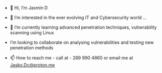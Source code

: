 - 👋 Hi, I’m Jasmin D
  
- 👀 I’m interested in the ever evolving IT and Cybersecurity world ...
  
- 🌱 I’m currently learning advanced penetration techniques, vulnerability scanning using Linux
  
-  I’m looking to collaborate on analysing vulnerabilities and testing new penetration methods
  
- 📫 How to reach me - call at - 289 990 4860 or email me at Jasko.Dc@proton.me  
<!---
131ooD/131ooD is a ✨ special ✨ repository because its `README.md` (this file) appears on your GitHub profile.
You can click the Preview link to take a look at your changes.
--->
